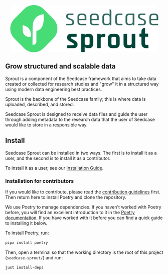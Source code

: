 <p align=center>
    <a href="https://sprout.seedcase-project.org/">
        <img src="_extensions/seedcase-project/seedcase-theme/logos/navbar-logo-seedcase-sprout.svg" height="150" alt="Sprout website"/>
    </a>
</p> 

## Grow structured and scalable data

Sprout is a component of the Seedcase framework that aims to take data
created or collected for research studies and "grow" it in a structured
way using modern data engineering best practices.

Sprout is the backbone of the Seedcase family; this is where data is
uploaded, described, and stored.

Seedcase Sprout is designed to receive data files and guide the user
through adding metadata to the research data that the user of Seedcase
would like to store in a responsible way.

## Install

Seedcase Sprout can be installed in two ways. The first is to install it
as a user, and the second is to install it as a contributor.

To install it as a user, see our [Installation Guide](https://sprout.seedcase-project.org/docs/guide/installation).

### Installation for contributors

If you would like to contribute, please
read the [contribution guidelines]() first. Then
return here to install Poetry and clone the repository.
<!--TODO add link above--> 

We use Poetry to manage
dependencies. If you haven't worked with Poetry before, you will find an
excellent introduction to it in the [Poetry
documentation](https://python-poetry.org/docs/). If you have worked with
it before you can find a quick guide to installing it below.

To install Poetry, run:

``` bash
pipx install poetry
```

Then, open a terminal so that the working directory is the root of this project (`seedcase-sprout/`) and run:


``` bash
just install-deps
```
